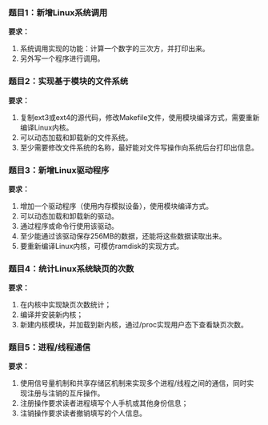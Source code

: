 ### 题目1：新增Linux系统调用

**要求：**

1. 系统调用实现的功能：计算一个数字的三次方，并打印出来。
2. 另外写一个程序进行调用。

### 题目2：实现基于模块的文件系统

**要求：**

1. 复制ext3或ext4的源代码，修改Makefile文件，使用模块编译方式，需要重新编译Linux内核。
2. 可以动态加载和卸载新的文件系统。
3. 至少需要修改文件系统的名称，最好能对文件写操作向系统后台打印出信息。

### 题目3：新增Linux驱动程序

**要求：**

1. 增加一个驱动程序（使用内存模拟设备），使用模块编译方式。
2. 可以动态加载和卸载新的驱动。
3. 通过程序或命令行使用该驱动。
4. 至少能通过该驱动保存256MB的数据，还能将这些数据读取出来。
5. 要重新编译Linux内核，可模仿ramdisk的实现方式。

### 题目4：统计Linux系统缺页的次数

**要求：**

1. 在内核中实现缺页次数统计；
2. 编译并安装新内核；
3. 新建内核模块，并加载到新内核，通过/proc实现用户态下查看缺页次数。

### 题目5：进程/线程通信

**要求：**

1. 使用信号量机制和共享存储区机制来实现多个进程/线程之间的通信，同时实现注册与注销的互斥操作。
2. 注册操作要求读者进程填写个人手机或其他身份信息；
3. 注销操作要求读者撤销填写的个人信息。